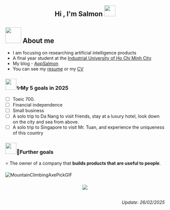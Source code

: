 
<h2 align="center"><b>Hi , I'm Salmon </b><img src="https://media.giphy.com/media/hvRJCLFzcasrR4ia7z/giphy.gif" width="35"></h2>

## <picture><img src = "https://user-images.githubusercontent.com/69011963/137184767-79a13ec7-1bb3-4341-a6da-3a149c9c159a.gif" width = 50px></picture> **About me**

- I am focusing on researching artificial intelligence products
- A final year student at the [Industrial University of Ho Chi Minh City](https://iuh.edu.vn/)
- My blog - [AppSalmon](https://appsalmon.github.io/)
- You can see my [resume](https://appsalmon.github.io/about/#2) or my [CV](https://github.com/AppSalmon/AppSalmon/blob/main/Dao_Xuan_Hoang_Tuan_CV_DS_12_11_24.pdf)



<!-- ### <img src="https://media.giphy.com/media/iY8CRBdQXODJSCERIr/giphy.gif" width="35"><b>✨My 5 goals in 2023</b>

- [Unknown] Won a scholarship for the 1st semester of the 3rd year. (This goal mus wait until 2024 to have result)
- [X] Learned 1500 English words (Until 30/9/2023 > 1800 English words).
- [X] Completed 3 big projects, 5 projects and won awards, priority in AI field - (Until 30/9/2023: 5+ big projects, 10+ projects, 2 award).
- [X] Speakers in a hall of > 500 people.
- [X] Go to practice (Internship at [RTA](https://rta.vn/) company).

== After having achieved all the 2023 goals ahead of schedule, I will begin pursuing the 2024 goals on October 1, 2023 ==
-->

 <!-- ### <img src="https://media.giphy.com/media/iY8CRBdQXODJSCERIr/giphy.gif" width="35"><b>✨My 7 goals in 2024</b>

<!-- https://www.canva.com/design/DAF9XC24RV8/BaUkceru0Kl37dYHU-MCIw/edit -->
<!--
*After having achieved all the 2023 goals ahead of schedule, I will begin pursuing the 2024 goals on October 1, 2023*

- [ ] Study English🗽
  - [X] Listen and understand English videos.
  - [X] Can talk to foreigners.
  - [ ] Ielts 6.5 overall.
- [X] Specialized study ✍️
  - [X] 5 big projects. <!-- (UITDS2023 - Fact checking for Vietnamese✅, VietNamDatathon2023 - AIstyle✅, DataGotTalent - EDA Data Cinema Company✅, Dery startup) -->
<!--
  - [X] 12 projects. <!-- (Todolist website✅, Implementation Neural Network Recognize The Shape Of Objects✅, Training python lecture✅, Common Repcounting Accuracy)-->
<!--
  - [X] Awards (current: 1 - Eureka consolation prize).
 <!-- - [ ] Courses ([Machine Learning Specialization Certification - 3 course series](https://www.coursera.org/specializations/machine-learning-introduction)). -->
 <!-- - [ ] Courses ([Deep Learning Specialization Certification - 5 course series](https://www.coursera.org/specializations/deep-learning)). -->
<!--
- [ ] Gain 10kg (started at 50kg)💪
- [X] Becoming a speaker and conversing in English (because Vietnamese has become too easy for me)👨‍💼
- [X] Work at a company ([IX-health](https://me.ix-health.com/)).
- [ ] Assets 100 million VNĐ.
- [X] Start a business build a good product for users.
- [X] Go abroad🌏
-->
### <img src="https://media.giphy.com/media/iY8CRBdQXODJSCERIr/giphy.gif" width="35"><b>✨My 5 goals in 2025</b>

- [ ] Toeic 700.
- [ ] Financial independence  <!--(Earn 300 million VND).  -->
- [ ] Small business
- [ ] A solo trip to Da Nang to visit friends, stay at a luxury hotel, look down on the city and sea from above.
- [ ] A solo trip to Singapore to visit Mr. Tuan, and experience the uniqueness of this country

### <img src="https://media.giphy.com/media/iY8CRBdQXODJSCERIr/giphy.gif" width="35"><b>🌠Further goals</b>
⭐ The owner of a company that **builds products that are useful to people**.


![MountainClimbingAxePickGIF](https://github.com/AppSalmon/AppSalmon/assets/120777599/340a994a-f691-41f6-9630-3b8ba009f550)

### <a src="" width="35"><b></b>

<div align="center">

<img src="https://user-images.githubusercontent.com/73097560/115834477-dbab4500-a447-11eb-908a-139a6edaec5c.gif"><br><br>

  <p align="right"><em>Update: 26/02/2025</em></p>

